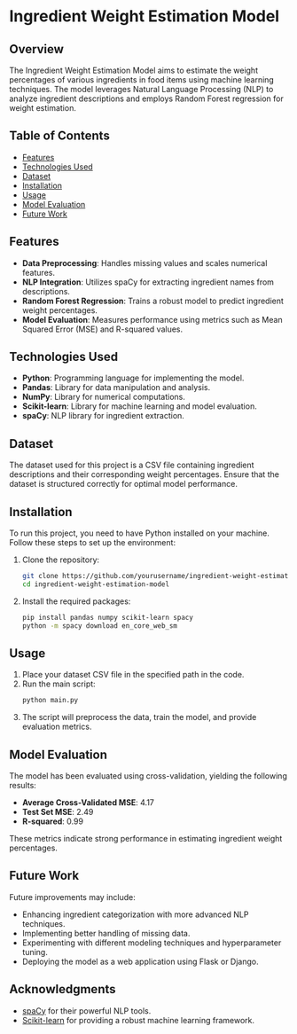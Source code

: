 
# Ingredient Weight Estimation Model

## Overview
The Ingredient Weight Estimation Model aims to estimate the weight percentages of various ingredients in food items using machine learning techniques. The model leverages Natural Language Processing (NLP) to analyze ingredient descriptions and employs Random Forest regression for weight estimation.

## Table of Contents
- [Features](#features)
- [Technologies Used](#technologies-used)
- [Dataset](#dataset)
- [Installation](#installation)
- [Usage](#usage)
- [Model Evaluation](#model-evaluation)
- [Future Work](#future-work)


## Features
- **Data Preprocessing**: Handles missing values and scales numerical features.
- **NLP Integration**: Utilizes spaCy for extracting ingredient names from descriptions.
- **Random Forest Regression**: Trains a robust model to predict ingredient weight percentages.
- **Model Evaluation**: Measures performance using metrics such as Mean Squared Error (MSE) and R-squared values.

## Technologies Used
- **Python**: Programming language for implementing the model.
- **Pandas**: Library for data manipulation and analysis.
- **NumPy**: Library for numerical computations.
- **Scikit-learn**: Library for machine learning and model evaluation.
- **spaCy**: NLP library for ingredient extraction.

## Dataset
The dataset used for this project is a CSV file containing ingredient descriptions and their corresponding weight percentages. Ensure that the dataset is structured correctly for optimal model performance.

## Installation
To run this project, you need to have Python installed on your machine. Follow these steps to set up the environment:

1. Clone the repository:
   ```bash
   git clone https://github.com/yourusername/ingredient-weight-estimation-model.git
   cd ingredient-weight-estimation-model
   ```

2. Install the required packages:
   ```bash
   pip install pandas numpy scikit-learn spacy
   python -m spacy download en_core_web_sm
   ```

## Usage
1. Place your dataset CSV file in the specified path in the code.
2. Run the main script:
   ```bash
   python main.py
   ```
3. The script will preprocess the data, train the model, and provide evaluation metrics.

## Model Evaluation
The model has been evaluated using cross-validation, yielding the following results:
- **Average Cross-Validated MSE**: 4.17
- **Test Set MSE**: 2.49
- **R-squared**: 0.99

These metrics indicate strong performance in estimating ingredient weight percentages.

## Future Work
Future improvements may include:
- Enhancing ingredient categorization with more advanced NLP techniques.
- Implementing better handling of missing data.
- Experimenting with different modeling techniques and hyperparameter tuning.
- Deploying the model as a web application using Flask or Django.


## Acknowledgments
- [spaCy](https://spacy.io/) for their powerful NLP tools.
- [Scikit-learn](https://scikit-learn.org/) for providing a robust machine learning framework.
```

